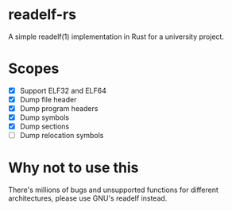 # readelf-rs
A simple readelf(1) implementation in Rust for a university project.

# Scopes
- [x] Support ELF32 and ELF64
- [x] Dump file header 
- [x] Dump program headers
- [x] Dump symbols
- [x] Dump sections
- [ ] Dump relocation symbols

# Why not to use this
There's millions of bugs and unsupported functions for different architectures, please use GNU's readelf instead. 
